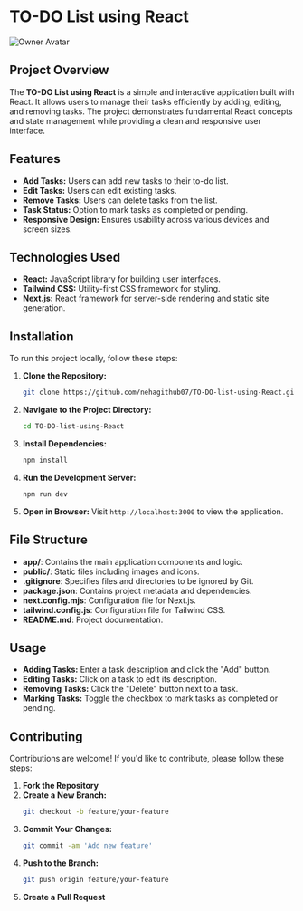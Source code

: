 # TO-DO List using React

![Owner Avatar](https://avatars.githubusercontent.com/u/0000000?v=4)  <!-- Replace with actual avatar URL -->

## Project Overview

The **TO-DO List using React** is a simple and interactive application built with React. It allows users to manage their tasks efficiently by adding, editing, and removing tasks. The project demonstrates fundamental React concepts and state management while providing a clean and responsive user interface.

## Features

- **Add Tasks:** Users can add new tasks to their to-do list.
- **Edit Tasks:** Users can edit existing tasks.
- **Remove Tasks:** Users can delete tasks from the list.
- **Task Status:** Option to mark tasks as completed or pending.
- **Responsive Design:** Ensures usability across various devices and screen sizes.

## Technologies Used

- **React:** JavaScript library for building user interfaces.
- **Tailwind CSS:** Utility-first CSS framework for styling.
- **Next.js:** React framework for server-side rendering and static site generation.

## Installation

To run this project locally, follow these steps:

1. **Clone the Repository:**
   ```bash
   git clone https://github.com/nehagithub07/TO-DO-list-using-React.git
   ```

2. **Navigate to the Project Directory:**
   ```bash
   cd TO-DO-list-using-React
   ```

3. **Install Dependencies:**
   ```bash
   npm install
   ```

4. **Run the Development Server:**
   ```bash
   npm run dev
   ```

5. **Open in Browser:**
   Visit `http://localhost:3000` to view the application.

## File Structure

- **app/**: Contains the main application components and logic.
- **public/**: Static files including images and icons.
- **.gitignore**: Specifies files and directories to be ignored by Git.
- **package.json**: Contains project metadata and dependencies.
- **next.config.mjs**: Configuration file for Next.js.
- **tailwind.config.js**: Configuration file for Tailwind CSS.
- **README.md**: Project documentation.

## Usage

- **Adding Tasks:** Enter a task description and click the "Add" button.
- **Editing Tasks:** Click on a task to edit its description.
- **Removing Tasks:** Click the "Delete" button next to a task.
- **Marking Tasks:** Toggle the checkbox to mark tasks as completed or pending.

## Contributing

Contributions are welcome! If you'd like to contribute, please follow these steps:

1. **Fork the Repository**
2. **Create a New Branch:**
   ```bash
   git checkout -b feature/your-feature
   ```
3. **Commit Your Changes:**
   ```bash
   git commit -am 'Add new feature'
   ```
4. **Push to the Branch:**
   ```bash
   git push origin feature/your-feature
   ```
5. **Create a Pull Request**


